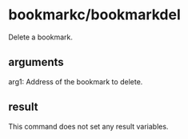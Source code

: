 # bookmarkc/bookmarkdel

Delete a bookmark.

## arguments

arg1: Address of the bookmark to delete.

## result

This command does not set any result variables.
